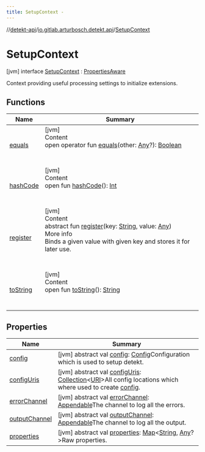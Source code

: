 ```yaml
---
title: SetupContext -
---
```

//[detekt-api](../../index.md)/[io.gitlab.arturbosch.detekt.api](../index.md)/[SetupContext](index.md)



# SetupContext  
 [jvm] interface [SetupContext](index.md) : [PropertiesAware](../-properties-aware/index.md)

Context providing useful processing settings to initialize extensions.

   


## Functions  
  
|  Name|  Summary| 
|---|---|
| <a name="kotlin/Any/equals/#kotlin.Any?/PointingToDeclaration/"></a>[equals](../../io.gitlab.arturbosch.detekt.api.internal/-yaml-config/-companion/index.md#%5Bkotlin%2FAny%2Fequals%2F%23kotlin.Any%3F%2FPointingToDeclaration%2F%5D%2FFunctions%2F-931080397)| <a name="kotlin/Any/equals/#kotlin.Any?/PointingToDeclaration/"></a>[jvm]  <br>Content  <br>open operator fun [equals](../../io.gitlab.arturbosch.detekt.api.internal/-yaml-config/-companion/index.md#%5Bkotlin%2FAny%2Fequals%2F%23kotlin.Any%3F%2FPointingToDeclaration%2F%5D%2FFunctions%2F-931080397)(other: [Any](https://kotlinlang.org/api/latest/jvm/stdlib/kotlin/-any/index.html)?): [Boolean](https://kotlinlang.org/api/latest/jvm/stdlib/kotlin/-boolean/index.html)  <br><br><br>
| <a name="kotlin/Any/hashCode/#/PointingToDeclaration/"></a>[hashCode](../../io.gitlab.arturbosch.detekt.api.internal/-yaml-config/-companion/index.md#%5Bkotlin%2FAny%2FhashCode%2F%23%2FPointingToDeclaration%2F%5D%2FFunctions%2F-931080397)| <a name="kotlin/Any/hashCode/#/PointingToDeclaration/"></a>[jvm]  <br>Content  <br>open fun [hashCode](../../io.gitlab.arturbosch.detekt.api.internal/-yaml-config/-companion/index.md#%5Bkotlin%2FAny%2FhashCode%2F%23%2FPointingToDeclaration%2F%5D%2FFunctions%2F-931080397)(): [Int](https://kotlinlang.org/api/latest/jvm/stdlib/kotlin/-int/index.html)  <br><br><br>
| <a name="io.gitlab.arturbosch.detekt.api/PropertiesAware/register/#kotlin.String#kotlin.Any/PointingToDeclaration/"></a>[register](../-properties-aware/register.md)| <a name="io.gitlab.arturbosch.detekt.api/PropertiesAware/register/#kotlin.String#kotlin.Any/PointingToDeclaration/"></a>[jvm]  <br>Content  <br>abstract fun [register](../-properties-aware/register.md)(key: [String](https://kotlinlang.org/api/latest/jvm/stdlib/kotlin/-string/index.html), value: [Any](https://kotlinlang.org/api/latest/jvm/stdlib/kotlin/-any/index.html))  <br>More info  <br>Binds a given value with given key and stores it for later use.  <br><br><br>
| <a name="kotlin/Any/toString/#/PointingToDeclaration/"></a>[toString](../../io.gitlab.arturbosch.detekt.api.internal/-yaml-config/-companion/index.md#%5Bkotlin%2FAny%2FtoString%2F%23%2FPointingToDeclaration%2F%5D%2FFunctions%2F-931080397)| <a name="kotlin/Any/toString/#/PointingToDeclaration/"></a>[jvm]  <br>Content  <br>open fun [toString](../../io.gitlab.arturbosch.detekt.api.internal/-yaml-config/-companion/index.md#%5Bkotlin%2FAny%2FtoString%2F%23%2FPointingToDeclaration%2F%5D%2FFunctions%2F-931080397)(): [String](https://kotlinlang.org/api/latest/jvm/stdlib/kotlin/-string/index.html)  <br><br><br>


## Properties  
  
|  Name|  Summary| 
|---|---|
| <a name="io.gitlab.arturbosch.detekt.api/SetupContext/config/#/PointingToDeclaration/"></a>[config](config.md)| <a name="io.gitlab.arturbosch.detekt.api/SetupContext/config/#/PointingToDeclaration/"></a> [jvm] abstract val [config](config.md): [Config](../-config/index.md)Configuration which is used to setup detekt.   <br>
| <a name="io.gitlab.arturbosch.detekt.api/SetupContext/configUris/#/PointingToDeclaration/"></a>[configUris](config-uris.md)| <a name="io.gitlab.arturbosch.detekt.api/SetupContext/configUris/#/PointingToDeclaration/"></a> [jvm] abstract val [configUris](config-uris.md): [Collection](https://kotlinlang.org/api/latest/jvm/stdlib/kotlin.collections/-collection/index.html)<[URI](https://docs.oracle.com/javase/8/docs/api/java/net/URI.html)>All config locations which where used to create [config](config.md).   <br>
| <a name="io.gitlab.arturbosch.detekt.api/SetupContext/errorChannel/#/PointingToDeclaration/"></a>[errorChannel](error-channel.md)| <a name="io.gitlab.arturbosch.detekt.api/SetupContext/errorChannel/#/PointingToDeclaration/"></a> [jvm] abstract val [errorChannel](error-channel.md): [Appendable](https://kotlinlang.org/api/latest/jvm/stdlib/kotlin.text/-appendable/index.html)The channel to log all the errors.   <br>
| <a name="io.gitlab.arturbosch.detekt.api/SetupContext/outputChannel/#/PointingToDeclaration/"></a>[outputChannel](output-channel.md)| <a name="io.gitlab.arturbosch.detekt.api/SetupContext/outputChannel/#/PointingToDeclaration/"></a> [jvm] abstract val [outputChannel](output-channel.md): [Appendable](https://kotlinlang.org/api/latest/jvm/stdlib/kotlin.text/-appendable/index.html)The channel to log all the output.   <br>
| <a name="io.gitlab.arturbosch.detekt.api/SetupContext/properties/#/PointingToDeclaration/"></a>[properties](properties.md)| <a name="io.gitlab.arturbosch.detekt.api/SetupContext/properties/#/PointingToDeclaration/"></a> [jvm] abstract val [properties](properties.md): [Map](https://kotlinlang.org/api/latest/jvm/stdlib/kotlin.collections/-map/index.html)<[String](https://kotlinlang.org/api/latest/jvm/stdlib/kotlin/-string/index.html), [Any](https://kotlinlang.org/api/latest/jvm/stdlib/kotlin/-any/index.html)?>Raw properties.   <br>

